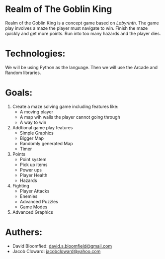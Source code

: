 # Realm of The Goblin King

Realm of the Goblin King is a concept game based on *Labyrinth*. The game play involves a maze the player must navigate to win.  Finish the maze quickly and get more points.  Run into too many hazards and the player dies.


# Technologies:

We will be using Python as the language. Then we will use the Arcade and Random libraries. 


# Goals:

1. Create a maze solving game including features like:
   - A moving player
   - A map wih walls the player cannot going through
   - A way to win
2. Addtional game play features
   - Simple Graphics
   - Bigger Map
   - Randomly generated Map
   - Timer
3. Points
   - Point system
   - Pick up items
   - Power ups
   - Player Health
   - Hazards
4. Fighting
   - Player Attacks
   - Enemies
   - Advanced Puzzles
   - Game Modes
5. Advanced Graphics


# Authers:

* David Bloomfied: david.s.bloomfield@gmail.com
* Jacob Cloward: jacobcloward@yahoo.com

